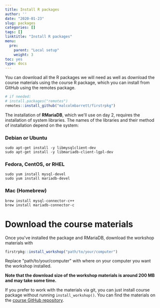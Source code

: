 ```yaml
---
title: Install R packages
author: ''
date: "2020-01-23"
slug: packages
categories: []
tags: []
linktitle: "Install R packages"
menu:
  pre:
    parent: "Local setup"
    weight: 3
toc: yes
type: docs
---
```




You can download all the R packages we will need as well as download the course materials using the course R package, which you can install from GitHub using the remotes package.


```r
# if needed:
# install.packages("remotes")
remotes::install_github("malcolmbarrett/firstrpkg")
```

The installation of **RMariaDB**, which we'll use on day 2, requires the installation of system libraries. The names of the libraries and their method of installation depend on the system:

### Debian or Ubuntu

`sudo apt-get install -y libmysqlclient-dev`  
`sudo apt-get install -y libmariadb-client-lgpl-dev`

### Fedora, CentOS, or RHEL

`sudo yum install mysql-devel`  
`sudo yum install mariadb-devel`

### Mac (Homebrew)

`brew install mysql-connector-c++`  
`brew install mariadb-connector-c`

# Download the course materials

Once you've installed the package and RMariaDB, download the workshop materials with

``` r
firstrpkg::install_workshop("path/to/your/computer")
```

Replace "path/to/your/computer" with where on your computer you want the workshop installed.

**Note that the download size of the workshop materials is around 200 MB and may take some time.** 

If you prefer to work with the materials via git, you can just install course package without running `install_workshop()`. You can find the materials on the [course GitHub repository](https://github.com/rstudio-conf-2020/my-org-first-pkg).
